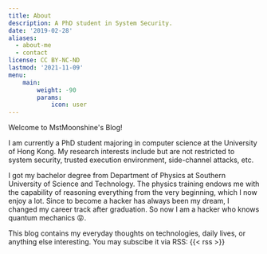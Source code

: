 ```yaml
---
title: About
description: A PhD student in System Security.
date: '2019-02-28'
aliases:
  - about-me
  - contact
license: CC BY-NC-ND
lastmod: '2021-11-09'
menu:
    main: 
        weight: -90
        params:
            icon: user
---
```


Welcome to MstMoonshine's Blog!

I am currently a PhD student majoring in computer science at the University of Hong Kong.
My research interests include but are not restricted to system security,
trusted execution environment, side-channel attacks, etc.

I got my bachelor degree from Department of Physics at Southern University of Science
and Technology. The physics training endows me with the capability of reasoning
everything from the very beginning, which I now enjoy a lot. Since to become a hacker
has always been my dream, I changed my career track after graduation. So now I
am a hacker who knows quantum mechanics 😝.

This blog contains my everyday thoughts on technologies, daily lives, or anything else
interesting. You may subscibe it via RSS: {{< rss >}}